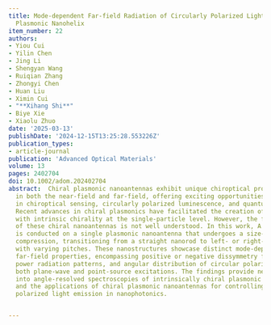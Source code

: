 ```yaml
---
title: Mode‐dependent Far‐field Radiation of Circularly Polarized Light by a Single
  Plasmonic Nanohelix
item_number: 22
authors:
- Yiou Cui
- Yilin Chen
- Jing Li
- Shengyan Wang
- Ruiqian Zhang
- Zhongyi Chen
- Huan Liu
- Ximin Cui
- "**Xihang Shi**"
- Biye Xie
- Xiaolu Zhuo
date: '2025-03-13'
publishDate: '2024-12-15T13:25:28.553226Z'
publication_types:
- article-journal
publication: 'Advanced Optical Materials'
volume: 13
pages: 2402704
doi: 10.1002/adom.202402704
abstract:  Chiral plasmonic nanoantennas exhibit unique chiroptical properties
  in both the near‐field and far‐field, offering exciting opportunities for applications
  in chiroptical sensing, circularly polarized luminescence, and quantum communication.
  Recent advances in chiral plasmonics have facilitated the creation of nanoparticles
  with intrinsic chirality at the single‐particle level. However, the far‐field directionality
  of these chiral nanoantennas is not well understood. In this work, A numerical study
  is conducted on a single plasmonic nanoantenna that undergoes a size‐preserving
  compression, transitioning from a straight nanorod to left‐ or right‐handed helices
  with varying pitches. These nanostructures showcase distinct mode‐dependent chiroptical
  far‐field properties, encompassing positive or negative dissymmetry factors, 3D
  power radiation patterns, and angular distribution of circular polarization, under
  both plane‐wave and point‐source excitations. The findings provide new insights
  into angle‐resolved spectroscopies of intrinsically chiral plasmonic nanoparticles
  and the applications of chiral plasmonic nanoantennas for controlling circularly
  polarized light emission in nanophotonics.


---
```

